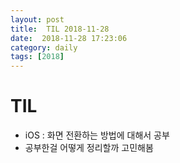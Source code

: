 ```yaml
---
layout: post
title:  TIL 2018-11-28
date:  2018-11-28 17:23:06
category: daily
tags: [2018]
---
```


# TIL

* iOS : 화면 전환하는 방법에 대해서 공부
* 공부한걸 어떻게 정리할까 고민해봄